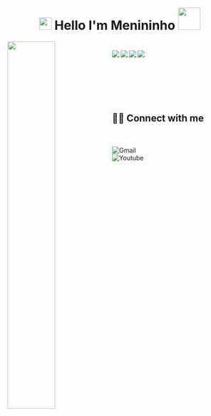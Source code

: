 <h1 align="center">
<img src="https://media.giphy.com/media/hvRJCLFzcasrR4ia7z/giphy.gif" width="28">
Hello I'm Menininho <img src="https://media.giphy.com/media/12oufCB0MyZ1Go/giphy.gif" width="50">
</h1>




<img align="left" width="46%" src="https://github-readme-stats.vercel.app/api?username=m3nininho" />



#

<img align="left" src="https://img.shields.io/badge/html5%20-%23E34F26.svg?&style=for-the-badge&logo=html5&logoColor=white" />

<img align="left" src="https://img.shields.io/badge/css3-%231572B6.svg?style=for-the-badge&logo=css3&logoColor=white" />

<img align="left" src="https://img.shields.io/badge/javascript%20-%23323330.svg?&style=for-the-badge&logo=javascript&logoColor=%23F7DF1E" />

<img align="left" src="https://img.shields.io/badge/react%20-%2320232a.svg?&style=for-the-badge&logo=react&logoColor=%2361DAFB" />








<br>
<br>
<br>
<br>
<br>

## <br /> 🙋‍♂️ Connect with me 



<!-- Badges template - https://github.com/Ileriayo/markdown-badges#social-->

<br />




 
  <br />
  <a  href="mailto:luizmenino22@gmail.com"><img align="left" alt="Gmail" title="Gmail" src="https://img.shields.io/badge/Gmail-D14836?style=for-the-badge&logo=gmail&logoColor=white"/></a>
  <br />
 <a  href="https://www.instagram.com/_meninoo_/"><img align="left" alt="Youtube" title="Instagram" src="https://img.shields.io/badge/instagram-%23E4405F.svg?style=for-the-badge&logo=Instagram&logoColor=white"/></a>




  
